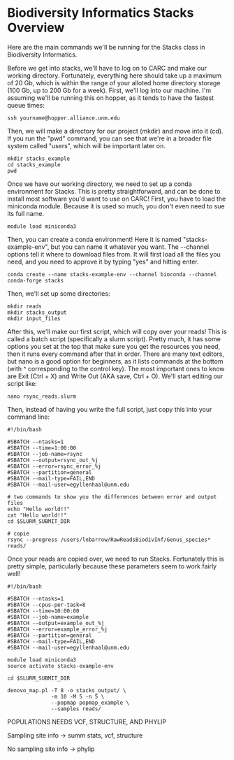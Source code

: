 # Biodiversity Informatics Stacks Overview

Here are the main commands we'll be running for the Stacks class in Biodiversity Informatics.

Before we get into stacks, we'll have to log on to CARC and make our working directory. Fortunately, everything here should take up a maximum of 20 Gb, which is within the range of your alloted home directory storage (100 Gb, up to 200 Gb for a week). First, we'll log into our machine. I'm assuming we'll be running this on hopper, as it tends to have the fastest queue times:

    ssh yourname@hopper.alliance.unm.edu

Then, we will make a directory for our project (mkdir) and move into it (cd). If you run the "pwd" command, you can see that we're in a broader file system called "users", which will be important later on.

    mkdir stacks_example
    cd stacks_example
    pwd

Once we have our working directory, we need to set up a conda environment for Stacks. This is pretty straightforward, and can be done to install most software you'd want to use on CARC! First, you have to load the miniconda module. Because it is used so much, you don't even need to sue its full name.

    module load miniconda3

Then, you can create a conda environment! Here it is named "stacks-example-env", but you can name it whatever you want. The --channel options tell it where to download files from. It will first load all the files you need, and you need to approve it by typing "yes" and hitting enter.

    conda create --name stacks-example-env --channel bioconda --channel conda-forge stacks

Then, we'll set up some directories:

    mkdir reads
    mkdir stacks_output
    mkdir input_files
  
After this, we'll make our first script, which will copy over your reads! This is called a batch script (specifically a slurm script). Pretty much, it has some options you set at the top that make sure you get the resources you need, then it runs every command after that in order. There are many text editors, but nano is a good option for beginners, as it lists commands at the bottom (with ^ corresponding to the control key). The most important ones to know are Exit (Ctrl + X) and Write Out (AKA save, Ctrl + O). We'll start editing our script like:

    nano rsync_reads.slurm

Then, instead of having you write the full script, just copy this into your command line:

    #!/bin/bash

    #SBATCH --ntasks=1
    #SBATCH --time=1:00:00
    #SBATCH --job-name=rsync
    #SBATCH --output=rsync_out_%j
    #SBATCH --error=rsync_error_%j
    #SBATCH --partition=general
    #SBATCH --mail-type=FAIL,END
    #SBATCH --mail-user=egyllenhaal@unm.edu

    # two commands to show you the differences between error and output files
    echo "Hello world!!"
    cat "Hello world!!"
    cd $SLURM_SUBMIT_DIR

    # copie
    rsync --progress /users/lnbarrow/RawReadsBiodivInf/Genus_species* reads/

Once your reads are copied over, we need to run Stacks. Fortunately this is pretty simple, particularly because these parameters seem to work fairly well!

    #!/bin/bash

    #SBATCH --ntasks=1
    #SBATCH --cpus-per-task=8
    #SBATCH --time=10:00:00
    #SBATCH --job-name=example
    #SBATCH --output=example_out_%j
    #SBATCH --error=example_error_%j
    #SBATCH --partition=general
    #SBATCH --mail-type=FAIL,END
    #SBATCH --mail-user=egyllenhaal@unm.edu

    module load miniconda3
    source activate stacks-example-env

    cd $SLURM_SUBMIT_DIR

    denovo_map.pl -T 8 -o stacks_output/ \
                  -m 10 -M 5 -n 5 \
                  --popmap popmap_example \
                  --samples reads/


POPULATIONS NEEDS VCF, STRUCTURE, AND PHYLIP

Sampling site info -> summ stats, vcf, structure

No sampling site info -> phylip


